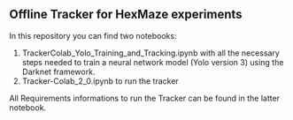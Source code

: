 ## Offline Tracker for HexMaze experiments

In this repository you can find two notebooks: 
1. TrackerColab_Yolo_Training_and_Tracking.ipynb with all the necessary steps needed to train a neural network model (Yolo version 3) using the Darknet framework.  
2. Tracker-Colab_2_0.ipynb to run the tracker

All Requirements informations to run the Tracker can be found in the latter notebook.
